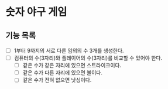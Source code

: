 # 숫자 야구 게임

## 기능 목록

- [ ] 1부터 9까지의 서로 다른 임의의 수 3개를 생성한다.
- [ ] 컴퓨터의 수(3자리)와 플레이어의 수(3자리)를 비교할 수 있어야 한다.
  - [ ] 같은 수가 같은 자리에 있으면 스트라이크이다.
  - [ ] 같은 수가 다른 자리에 있으면 볼이다.
  - [ ] 같은 수가 전혀 없으면 낫싱이다.